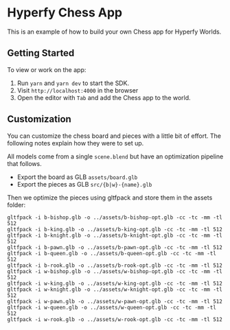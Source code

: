 # Hyperfy Chess App

This is an example of how to build your own Chess app for Hyperfy Worlds.

## Getting Started

To view or work on the app:

1. Run `yarn` and `yarn dev` to start the SDK.
2. Visit `http://localhost:4000` in the browser
3. Open the editor with `Tab` and add the Chess app to the world.

## Customization

You can customize the chess board and pieces with a little bit of effort. The following notes explain how they were to set up.

All models come from a single `scene.blend` but have an optimization pipeline that follows.

- Export the board as GLB `assets/board.glb`
- Export the pieces as GLB `src/{b|w}-{name}.glb`

Then we optimize the pieces using gltfpack and store them in the assets folder:

```shell
gltfpack -i b-bishop.glb -o ../assets/b-bishop-opt.glb -cc -tc -mm -tl 512
gltfpack -i b-king.glb -o ../assets/b-king-opt.glb -cc -tc -mm -tl 512
gltfpack -i b-knight.glb -o ../assets/b-knight-opt.glb -cc -tc -mm -tl 512
gltfpack -i b-pawn.glb -o ../assets/b-pawn-opt.glb -cc -tc -mm -tl 512
gltfpack -i b-queen.glb -o ../assets/b-queen-opt.glb -cc -tc -mm -tl 512
gltfpack -i b-rook.glb -o ../assets/b-rook-opt.glb -cc -tc -mm -tl 512
gltfpack -i w-bishop.glb -o ../assets/w-bishop-opt.glb -cc -tc -mm -tl 512
gltfpack -i w-king.glb -o ../assets/w-king-opt.glb -cc -tc -mm -tl 512
gltfpack -i w-knight.glb -o ../assets/w-knight-opt.glb -cc -tc -mm -tl 512
gltfpack -i w-pawn.glb -o ../assets/w-pawn-opt.glb -cc -tc -mm -tl 512
gltfpack -i w-queen.glb -o ../assets/w-queen-opt.glb -cc -tc -mm -tl 512
gltfpack -i w-rook.glb -o ../assets/w-rook-opt.glb -cc -tc -mm -tl 512
```
